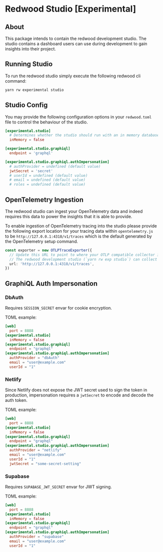 # Redwood Studio [Experimental]

## About
This package intends to contain the redwood development studio. The studio contains a dashboard users can use during development to gain insights into their project.

## Running Studio

To run the redwood studio simply execute the following redwood cli command:
```bash
yarn rw experimental studio
```

## Studio Config

You may provide the following configuration options in your `redwood.toml` file to control the behaviour of the studio.

```toml
[experimental.studio]
  # Determines whether the studio should run with an in memory database or persist the data to a file in your project within `./redwood`
  inMemory = false

[experimental.studio.graphiql]
  endpoint = 'graphql'

[experimental.studio.graphiql.authImpersonation]
  # authProvider = undefined (default value)
  jwtSecret = 'secret'
  # userId = undefined (default value)
  # email = undefined (default value)
  # roles = undefined (default value)
```

## OpenTelemetry Ingestion

The redwood studio can ingest your OpenTelemetry data and indeed requires this data to power the insights that it is able to provide.

To enable ingestion of OpenTelemetry tracing into the studio please provide the following export location for your tracing data within `opentelemetry.js` to be `http://127.0.0.1:4318/v1/traces` which is the default generated by the OpenTelemetry setup command.
```ts
const exporter = new OTLPTraceExporter({
  // Update this URL to point to where your OTLP compatible collector is listening
  // The redwood development studio (`yarn rw exp studio`) can collect your telemetry at `http://127.0.0.1:4318/v1/traces`
  url: 'http://127.0.0.1:4318/v1/traces',
})
```

## GraphiQL Auth Impersonation

### DbAuth

Requires `SESSION_SECRET` envar for cookie encryption.

TOML example:

```toml
[web]
  port = 8888
[experimental.studio]
  inMemory = false
[experimental.studio.graphiql]
  endpoint = "graphql"
[experimental.studio.graphiql.authImpersonation]
  authProvider = "dbAuth"
  email = "user@example.com"
  userId = "1"
```

### Netlify

Since Netlify does not expose the JWT secret used to sign the token in production, impersonation requires a `jwtSecret` to encode and decode the auth token.

TOML example:

```toml
[web]
  port = 8888
[experimental.studio]
  inMemory = false
[experimental.studio.graphiql]
  endpoint = "graphql"
[experimental.studio.graphiql.authImpersonation]
  authProvider = "netlify"
  email = "user@example.com"
  userId = "1"
  jwtSecret = "some-secret-setting"
```

### Supabase

Requires `SUPABASE_JWT_SECRET` envar for JWT signing.

TOML example:

```toml
[web]
  port = 8888
[experimental.studio]
  inMemory = false
[experimental.studio.graphiql]
  endpoint = "graphql"
[experimental.studio.graphiql.authImpersonation]
  authProvider = "supabase"
  email = "user@example.com"
  userId = "1"
```
